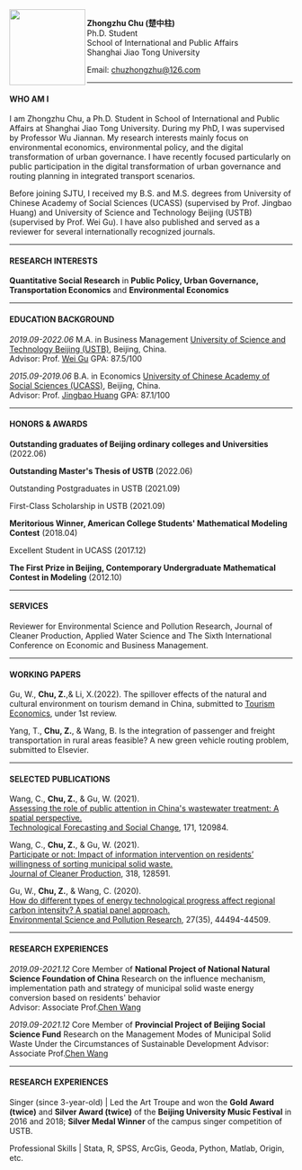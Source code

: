 <img align="left" src="./两寸 咧嘴笑.JPG" width = '135' height ='135'>

**Zhongzhu Chu (楚中柱)**  
Ph.D. Student  
School of International and Public Affairs  
Shanghai Jiao Tong University


Email: <chuzhongzhu@126.com>

---
#### WHO AM I

I am Zhongzhu Chu, a Ph.D. Student in School of International and Public Affairs at Shanghai Jiao Tong University. During my PhD, I was supervised by Professor Wu Jiannan. My research interests mainly focus on environmental economics, environmental policy, and the digital transformation of urban governance. I have recently focused particularly on public participation in the digital transformation of urban governance and routing planning in integrated transport scenarios.

Before joining SJTU, I received my B.S. and M.S. degrees from University of Chinese Academy of Social Sciences (UCASS) (supervised by Prof. Jingbao Huang) and University of Science and Technology Beijing (USTB) (supervised by Prof. Wei Gu). I have also published and served as a reviewer for several internationally recognized journals.

---
#### RESEARCH INTERESTS

**Quantitative Social Research** in **Public Policy, Urban Governance, Transportation Economics** and **Environmental Economics**
  
---
#### EDUCATION BACKGROUND

*2019.09-2022.06* M.A. in Business Management
[University of Science and Technology Beijing (USTB)](https://en.ustb.edu.cn/), Beijing, China.   
Advisor: Prof. [Wei Gu](https://sem.ustb.edu.cn/szll/szdw/xk/gsglxa/gwa/index.htm)
GPA: 87.5/100

*2015.09-2019.06* B.A. in Economics
[University of Chinese Academy of Social Sciences (UCASS)](https://www.ucass.edu.cn/), Beijing, China.  
Advisor: Prof. [Jingbao Huang](https://se.ucass.edu.cn/info/1098/1988.htm)
GPA: 87.1/100

---
#### HONORS & AWARDS

**Outstanding graduates of Beijing ordinary colleges and Universities** (2022.06)

**Outstanding Master's Thesis of USTB** (2022.06)

Outstanding Postgraduates in USTB (2021.09)

First-Class Scholarship in USTB (2021.09)

**Meritorious Winner, American College Students' Mathematical Modeling Contest** (2018.04)

Excellent Student in UCASS (2017.12)

**The First Prize in Beijing, Contemporary Undergraduate Mathematical Contest in Modeling** (2012.10)

---
#### SERVICES

Reviewer for Environmental Science and Pollution Research, Journal of Cleaner Production, Applied Water Science and The Sixth International Conference on Economic and Business Management.

---
#### WORKING PAPERS
Gu, W., **Chu, Z.**,& Li, X.(2022).
The spillover effects of the natural and cultural environment on tourism demand in China, submitted to [Tourism Economics](https://journals.sagepub.com/home/teu), under 1st review.

Yang, T., **Chu, Z.**, & Wang, B.
Is the integration of passenger and freight transportation in rural areas feasible? A new green vehicle routing problem, submitted to Elsevier.

---
#### SELECTED PUBLICATIONS
Wang, C., **Chu, Z.**, & Gu, W. (2021).  
[Assessing the role of public attention in China's wastewater treatment: A spatial perspective.](https://www.sciencedirect.com/science/article/pii/S0040162521004169)  
[Technological Forecasting and Social Change](https://www.sciencedirect.com/journal/technological-forecasting-and-social-change), 171, 120984.

Wang, C., **Chu, Z.**, & Gu, W. (2021).   
[Participate or not: Impact of information intervention on residents’ willingness of sorting municipal solid waste.](https://www.sciencedirect.com/science/article/pii/S0959652621027967)  
[Journal of Cleaner Production](https://www.journals.elsevier.com/journal-of-cleaner-production), 318, 128591.

Gu, W., **Chu, Z.**, & Wang, C. (2020).  
[How do different types of energy technological progress affect regional carbon intensity? A spatial panel approach.](https://link.springer.com/article/10.1007/s11356-020-10327-9)  
[Environmental Science and Pollution Research](https://www.springer.com/journal/11356/), 27(35), 44494-44509.

---
#### RESEARCH EXPERIENCES

*2019.09-2021.12* Core Member of **National Project of National Natural Science Foundation of China**
Research on the influence mechanism, implementation path and strategy of municipal solid waste energy conversion based on residents' behavior  
Advisor: Associate Prof.[Chen Wang](https://sem.ustb.edu.cn/szll/szdw/szm/W/wc/index.htm)

*2019.09-2021.12* Core Member of **Provincial Project of Beijing Social Science Fund**
Research on the Management Modes of Municipal Solid Waste Under the Circumstances of Sustainable Development
Advisor: Associate Prof.[Chen Wang](https://sem.ustb.edu.cn/szll/szdw/szm/W/wc/index.htm)

---
#### RESEARCH EXPERIENCES
Singer (since 3-year-old) | Led the Art Troupe and won the **Gold Award (twice)** and **Silver Award (twice)** of the **Beijing University Music Festival** in 2016 and 2018; **Silver Medal Winner** of the campus singer competition of USTB.

Professional Skills | Stata, R, SPSS, ArcGis, Geoda, Python, Matlab, Origin, etc.

